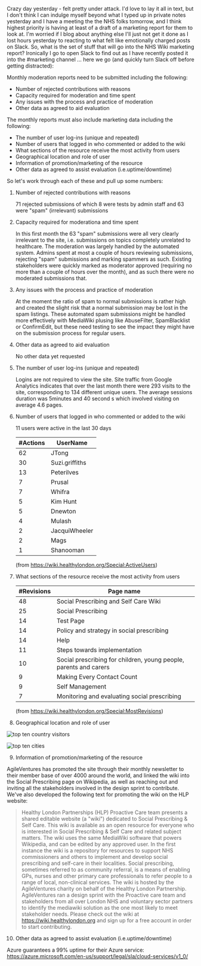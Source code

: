 Crazy day yesterday - felt pretty under attack.  I'd love to lay it all in text, but I don't think I can indulge myself beyond what I typed up in private notes yesterday and I have a meeting the the NHS folks tomorrow, and I think highest priority is having at least of a draft of a marketing report for them to look at.  I'm worried if I blog about anything else I'll just not get it done as I lost hours yesterday to reacting to what felt like emotionally charged posts on Slack.  So, what is the set of stuff that will go into the NHS Wiki marketing report?  Ironically I go to open Slack to find out as I have recently posted it into the #marketing channel ... here we go (and quickly turn Slack off before getting distracted):

Monthly moderation reports need to be submitted including the following:

* Number of rejected contributions with reasons
* Capacity required for moderation and time spent
* Any issues with the process and practice of moderation
* Other data as agreed to aid evaluation

The monthly reports must also include marketing data including the following:

* The number of user log-ins (unique and repeated)
* Number of users that logged in who commented or added to the wiki
* What sections of the resource receive the most activity from users
* Geographical location and role of user
* Information of promotion/marketing of the resource
* Other data as agreed to assist evaluation (i.e.uptime/downtime)

So let's work through each of these and pull up some numbers:

1. Number of rejected contributions with reasons

   71 rejected submissions of which 8 were tests by admin staff and 63 were "spam" (irrelevant) submissions 

2. Capacity required for moderationa and time spent

   In this first month the 63 "spam" submissions were all very clearly irrelevant to the site, i.e. submissions on topics completely unrelated to healthcare.  The moderation was largely handled by the automated system.  Admins spent at most a couple of hours reviewing submissions, rejecting "spam" submissions and marking spammers as such.  Existing stakeholders were quickly marked as moderator approved (requiring no more than a couple of hours over the month), and as such there were no moderated submissions that.

3. Any issues with the process and practice of moderation

   At the moment the ratio of spam to normal submissions is rather high and created the slight risk that a normal submission may be lost in the spam listings.  These automated spam submissions might be handled more effectively with MediaWiki plusing like AbuseFilter, SpamBlacklist or ConfirmEdit, but these need testing to see the impact they might have on the submission process for regular users.

4. Other data as agreed to aid evaluation

   No other data yet requested

5. The number of user log-ins (unique and repeated)

   Logins are not required to view the site.   Site traffic from Google Analytics indicates that over the last month there were 293 visits to the site, corresponding to 134 different unique users.  The average sessions duration was 5minutes and 40 second s which involved visiting on average 4.6 pages. 

6. Number of users that logged in who commented or added to the wiki

   11 users were active in the last 30 days

    | #Actions   | UserName       |
    | ---------- | -------------- |
    | 62         | JTong          |
    | 30         | Suzi.griffiths |
    | 13         | Peterilves     |
    | 7          | Prusal         |
    | 7          | Whifra         |
    | 5          | Kim Hunt       |
    | 5          | Dnewton        |
    | 4          | Mulash         |
    | 2          | JacquiWheeler  |
    | 2          | Mags           |
    | 1          | Shanooman      |
    
    (from https://wiki.healthylondon.org/Special:ActiveUsers)

7. What sections of the resource receive the most activity from users

    | #Revisions | Page name                                                         |
    | ---------- | --------------                                                    |
    | 48         | Social Prescribing and Self Care Wiki                             |
    | 25         | Social Prescribing                                                |
    | 14         | Test Page                                                         |
    | 14         | Policy and strategy in social prescribing                         |
    | 14         | Help                                                              |
    | 11         | Steps towards implementation                                      |
    | 10         | Social prescribing for children, young people, parents and carers |
    | 9          | Making Every Contact Count                                        |
    | 9          | Self Management                                                   |
    | 7          | Monitoring and evaluating social prescribing                      |

   (from https://wiki.healthylondon.org/Special:MostRevisions)

8. Geographical location and role of user

  ![top ten country visitors](https://www.dropbox.com/s/y45nxt2d7p6dcp0/Screenshot%202017-06-08%2010.16.06.png?dl=1)

  ![top ten cities](https://www.dropbox.com/s/37u5brazchus1jt/Screenshot%202017-06-08%2010.16.38.png?dl=1)

9. Information of promotion/marketing of the resource

  AgileVentures has promoted the site through their monthly newsletter to their member base of over 4000 around the world, and linked the wiki into the Social Prescribing page on Wikipedia, as well as reaching out and inviting all the stakeholders involved in the design sprint to contribute.  We've also developed the following text for promoting the wiki on the HLP website:

  > Healthy London Partnerships (HLP) Proactive Care team presents a shared editable website (a "wiki") dedicated to Social Prescribing & Self Care. This wiki is available as an open resource for everyone who is interested in Social Prescribing & Self Care and related subject matters.  The wiki uses the same MediaWiki software that powers Wikipedia, and can be edited by any approved user. In the first instance the wiki is a repository for resources to support NHS commissioners and others to implement and develop social prescribing and self-care in their localities. Social prescribing, sometimes referred to as community referral, is a means of enabling GPs, nurses and other primary care professionals to refer people to a range of local, non-clinical services.  The wiki is hosted by the AgileVentures charity on behalf of the Healthy London Partnership.  AgileVentures ran a design sprint with the Proactive care team and stakeholders from all over London NHS and voluntary sector partners to identify the mediawiki solution as the one most likely to meet stakeholder needs.  Please check out the wiki at https://wiki.healthylondon.org and sign up for a free account in order to start contributing.


10. Other data as agreed to assist evaluation (i.e.uptime/downtime)

  Azure guarantees a 99% uptime for their Azure service: https://azure.microsoft.com/en-us/support/legal/sla/cloud-services/v1_0/
